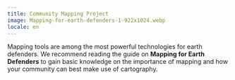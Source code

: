 ```yaml
---
title: Community Mapping Project
image: Mapping-for-earth-defenders-1-922x1024.webp
locale: en
---
```


Mapping tools are among the most powerful technologies for earth defenders. We recommend reading the guide on **Mapping for Earth Defenders** to gain basic knowledge on the importance of mapping and how your community can best make use of cartography.

<app-button :color="true" localUrl=":8086/earthdefenderstoolkit/https://www.earthdefenderstoolkit.com/toolkit/mapping-for-earth-defenders/" text="Read the guide"></app-button>

